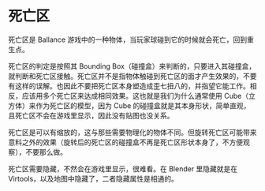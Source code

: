 # 死亡区

死亡区是 Ballance 游戏中的一种物体，当玩家球碰到它的时候就会死亡，回到重生点。

死亡区的判定是按照其 Bounding Box（碰撞盒）来判断的，只要进入其碰撞盒，就判断和死亡区接触。死亡区并不是指物体触碰到死亡区的面才产生效果的，不要有这样的误解。也因此不要把死亡区本身塑造成歪七扭八的，并指望它能工作。相反，应该用多个死亡区来达成相同效果。这也就是我们为什么通常使用 Cube（立方体）来作为死亡区的模型，因为 Cube 的碰撞盒就是其本身形状，简单直观，且死亡区不会在游戏里显示，因此没有贴图也没关系。

死亡区是可以有缩放的，这与那些需要物理化的物体不同。但旋转死亡区可能带来意料之外的效果（旋转后的死亡区的碰撞盒不再是死亡区形状本身了，不方便观察），不要那么做。

死亡区需要隐藏，不然会在游戏里显示，很难看。在 Blender 里隐藏就是在 Virtools，以及地图中隐藏了，二者隐藏属性是相通的。
